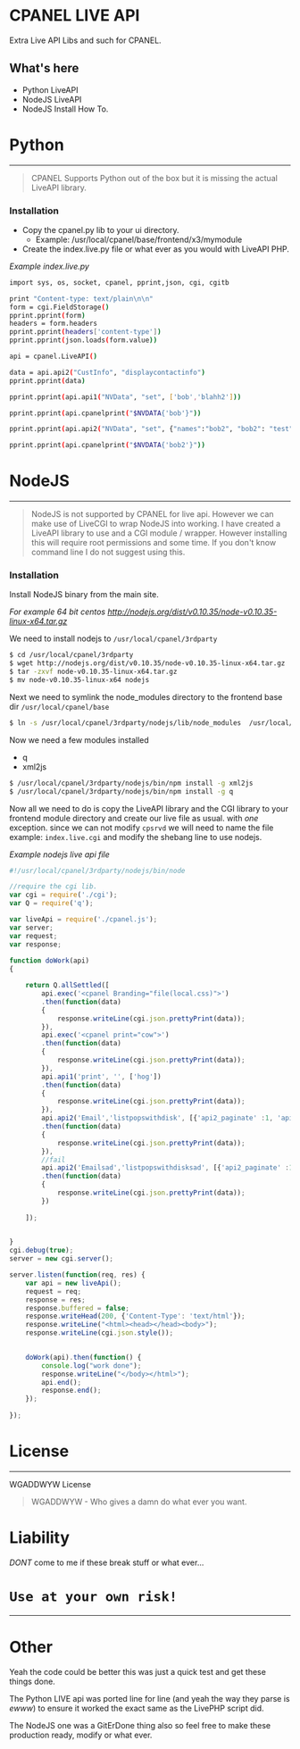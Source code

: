 # CPANEL LIVE API

Extra Live API Libs and such for CPANEL.

## What's here

* Python LiveAPI
* NodeJS LiveAPI
* NodeJS Install How To.

# Python
***
>CPANEL Supports Python out of the box but it is missing the actual LiveAPI library. 
### Installation
 - Copy the cpanel.py lib to your ui directory.
    - Example: /usr/local/cpanel/base/frontend/x3/mymodule
 - Create the index.live.py file or what ever as you would with LiveAPI PHP.

_Example index.live.py_
```sh
import sys, os, socket, cpanel, pprint,json, cgi, cgitb 

print "Content-type: text/plain\n\n"
form = cgi.FieldStorage()
pprint.pprint(form)
headers = form.headers
pprint.pprint(headers['content-type'])
pprint.pprint(json.loads(form.value))

api = cpanel.LiveAPI()

data = api.api2("CustInfo", "displaycontactinfo")
pprint.pprint(data)

pprint.pprint(api.api1("NVData", "set", ['bob','blahh2']))

pprint.pprint(api.cpanelprint("$NVDATA{'bob'}"))

pprint.pprint(api.api2("NVData", "set", {"names":"bob2", "bob2": "test"}))

pprint.pprint(api.cpanelprint("$NVDATA{'bob2'}"))
```

# NodeJS
***
> NodeJS is not supported by CPANEL for live api. However we can make use of LiveCGI
> to wrap NodeJS into working.
> I have created a LiveAPI library to use and a CGI module / wrapper. However installing this will require root permissions and some time.
> If you don't know command line I do not suggest using this.

### Installation

Install NodeJS binary from the main site.

_For example 64 bit centos http://nodejs.org/dist/v0.10.35/node-v0.10.35-linux-x64.tar.gz_

We need to install nodejs to `/usr/local/cpanel/3rdparty`
```sh
$ cd /usr/local/cpanel/3rdparty
$ wget http://nodejs.org/dist/v0.10.35/node-v0.10.35-linux-x64.tar.gz
$ tar -zxvf node-v0.10.35-linux-x64.tar.gz
$ mv node-v0.10.35-linux-x64 nodejs
```

Next we need to symlink the node_modules directory to the frontend base dir `/usr/local/cpanel/base`

```sh
$ ln -s /usr/local/cpanel/3rdparty/nodejs/lib/node_modules  /usr/local/cpanel/base/node_modules
```

Now we need a few modules installed
- q
- xml2js

```sh
$ /usr/local/cpanel/3rdparty/nodejs/bin/npm install -g xml2js
$ /usr/local/cpanel/3rdparty/nodejs/bin/npm install -g q
```
Now all we need to do is copy the LiveAPI library and the CGI library to your frontend module directory and create our live file as usual.
with *one* exception.  since we can not modify `cpsrvd` we will need to name the file example: `index.live.cgi` and modify the shebang line to use nodejs.

_Example nodejs live api file_

```js
#!/usr/local/cpanel/3rdparty/nodejs/bin/node

//require the cgi lib.
var cgi = require('./cgi');
var Q = require('q');

var liveApi = require('./cpanel.js'); 
var server;
var request;
var response;
	
function doWork(api)
{

	return Q.allSettled([
		api.exec('<cpanel Branding="file(local.css)">')
		.then(function(data)  
		{
			response.writeLine(cgi.json.prettyPrint(data)); 
		}),
		api.exec('<cpanel print="cow">')
		.then(function(data) 
		{ 
			response.writeLine(cgi.json.prettyPrint(data)); 
		}),
		api.api1('print', '', ['hog'])
		.then(function(data) 
		{
			response.writeLine(cgi.json.prettyPrint(data)); 
		}),
		api.api2('Email','listpopswithdisk', [{'api2_paginate' :1, 'api2_paginate_start' : 1, 'api2_paginate_size': 10, "acct":1}])
		.then(function(data) 
		{
			response.writeLine(cgi.json.prettyPrint(data)); 
		}),
		//fail
		api.api2('Emailsad','listpopswithdisksad', [{'api2_paginate' :1, 'api2_paginate_start' : 1, 'api2_paginate_size': 10, "acct":1}])
		.then(function(data) 
		{
			response.writeLine(cgi.json.prettyPrint(data)); 
		})
	
	]);

	
}
cgi.debug(true);
server = new cgi.server();

server.listen(function(req, res) {
	var api = new liveApi();
	request = req;
	response = res;
	response.buffered = false;
	response.writeHead(200, {'Content-Type': 'text/html'});
	response.writeLine("<html><head></head><body>");
	response.writeLine(cgi.json.style());

	
	doWork(api).then(function() {
		console.log("work done");
		response.writeLine("</body></html>");
		api.end();
		response.end();
	});
	
});
```

# License
***

WGADDWYW License
> WGADDWYW - Who gives a damn do what ever you want.

# Liability

*DONT* come to me if these break stuff or what ever... 
# `Use at your own risk!`
***

# Other

Yeah the code could be better this was just a quick test and get these things done.

The Python LIVE api was ported line for line (and yeah the way they parse is *ewww*) to ensure it worked the exact same as the LivePHP script did.
	
The NodeJS one was a GitErDone thing also so feel free to make these production ready, modify or what ever.





